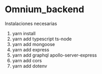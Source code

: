 # Omnium_backend

Instalaciones necesarias

1. yarn install
2. yarn add typescript ts-node
3. yarn add mongoose
4. yarn add express
5. yarn add graphql apollo-server-express
6. yarn add cors
7. yarn add dotenv